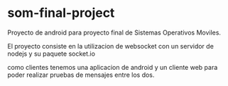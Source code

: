 som-final-project
=================

Proyecto de android para proyecto final de Sistemas Operativos Moviles.

El proyecto consiste en la utilizacion de websocket con un servidor de nodejs y su paquete socket.io

como clientes tenemos una aplicacion de android y un cliente web para poder realizar pruebas de mensajes
entre los dos.